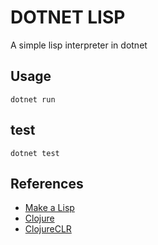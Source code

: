 
DOTNET LISP
===========

A simple lisp interpreter in dotnet

## Usage

```shell
dotnet run
```

## test

```shell
dotnet test
```

## References

* [Make a Lisp](https://github.com/kanaka/mal)
* [Clojure](https://github.com/clojure/clojure)
* [ClojureCLR](https://github.com/clojure/clojure-clr)
